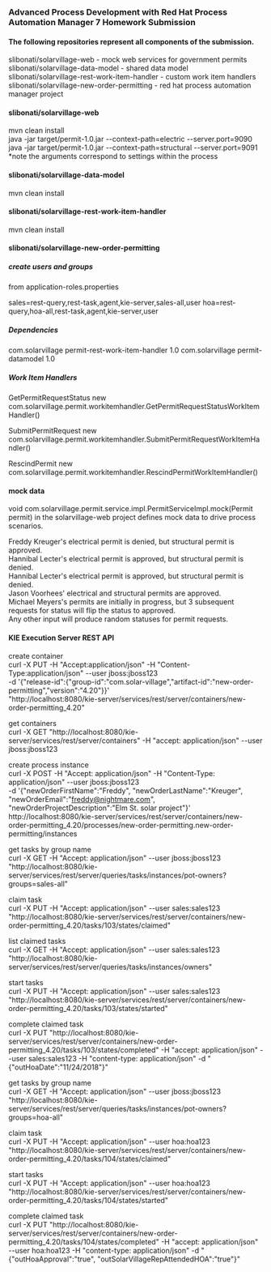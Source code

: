### Advanced Process Development with Red Hat Process Automation Manager 7 Homework Submission 

#### The following repositories represent all components of the submission.

slibonati/solarvillage-web - mock web services for government permits  
slibonati/solarvillage-data-model - shared data model  
slibonati/solarvillage-rest-work-item-handler - custom work item handlers  
slibonati/solarvillage-new-order-permitting - red hat process automation manager project

#### slibonati/solarvillage-web
mvn clean install  
java -jar target/permit-1.0.jar --context-path=electric --server.port=9090  
java -jar target/permit-1.0.jar --context-path=structural --server.port=9091  
*note the arguments correspond to settings within the process

#### slibonati/solarvillage-data-model
mvn clean install

#### slibonati/solarvillage-rest-work-item-handler
mvn clean install

#### slibonati/solarvillage-new-order-permitting

##### create users and groups  
from application-roles.properties  

sales=rest-query,rest-task,agent,kie-server,sales-all,user
hoa=rest-query,hoa-all,rest-task,agent,kie-server,user

##### Dependencies	

com.solarvillage	permit-rest-work-item-handler	1.0	
com.solarvillage	permit-datamodel	1.0	

##### Work Item Handlers

GetPermitRequestStatus	new com.solarvillage.permit.workitemhandler.GetPermitRequestStatusWorkItemHandler()	

SubmitPermitRequest	new com.solarvillage.permit.workitemhandler.SubmitPermitRequestWorkItemHandler()	

RescindPermit	new com.solarvillage.permit.workitemhandler.RescindPermitWorkItemHandler()

#### mock data 
void com.solarvillage.permit.service.impl.PermitServiceImpl.mock(Permit permit)
in the solarvillage-web project defines mock data to drive process scenarios.

Freddy Kreuger's electrical permit is denied, but structural permit is approved.  
Hannibal Lecter's electrical permit is approved, but structural permit is denied.  
Hannibal Lecter's electrical permit is approved, but structural permit is denied.  
Jason Voorhees' electrical and structural permits are approved.  
Michael Meyers's permits are initially in progress, but 3 subsequent requests for status will flip the status to approved.  
Any other input will produce random statuses for permit requests.

#### KIE Execution Server REST API

create container  
curl -X PUT -H "Accept:application/json" -H "Content-Type:application/json" --user jboss:jboss123 \
-d '{"release-id":{"group-id":"com.solar-village","artifact-id":"new-order-permitting","version":"4.20"}}' \
"http://localhost:8080/kie-server/services/rest/server/containers/new-order-permitting_4.20"

get containers  
curl -X GET "http://localhost:8080/kie-server/services/rest/server/containers" -H "accept: application/json" --user jboss:jboss123

create process instance  
curl -X POST -H "Accept: application/json" -H "Content-Type: application/json" --user jboss:jboss123 \
-d '{"newOrderFirstName":"Freddy", "newOrderLastName":"Kreuger", "newOrderEmail":"freddy@nightmare.com", "newOrderProjectDescription":"Elm St. solar project"}' \
http://localhost:8080/kie-server/services/rest/server/containers/new-order-permitting_4.20/processes/new-order-permitting.new-order-permitting/instances

get tasks by group name  
curl -X GET -H "Accept: application/json" --user jboss:jboss123 "http://localhost:8080/kie-server/services/rest/server/queries/tasks/instances/pot-owners?groups=sales-all"

claim task  
curl -X PUT -H "Accept: application/json" --user sales:sales123 "http://localhost:8080/kie-server/services/rest/server/containers/new-order-permitting_4.20/tasks/103/states/claimed"

list claimed tasks  
curl -X GET -H "Accept: application/json" --user sales:sales123 "http://localhost:8080/kie-server/services/rest/server/queries/tasks/instances/owners"

start tasks  
curl -X PUT -H "Accept: application/json" --user sales:sales123 "http://localhost:8080/kie-server/services/rest/server/containers/new-order-permitting_4.20/tasks/103/states/started"

complete claimed task  
curl -X PUT "http://localhost:8080/kie-server/services/rest/server/containers/new-order-permitting_4.20/tasks/103/states/completed" -H "accept: application/json" --user sales:sales123 -H "content-type: application/json" -d "{\"outHoaDate\":\"11/24/2018\"}"

get tasks by group name  
curl -X GET -H "Accept: application/json" --user jboss:jboss123 "http://localhost:8080/kie-server/services/rest/server/queries/tasks/instances/pot-owners?groups=hoa-all"

claim task  
curl -X PUT -H "Accept: application/json" --user hoa:hoa123 "http://localhost:8080/kie-server/services/rest/server/containers/new-order-permitting_4.20/tasks/104/states/claimed"

start tasks  
curl -X PUT -H "Accept: application/json" --user hoa:hoa123 "http://localhost:8080/kie-server/services/rest/server/containers/new-order-permitting_4.20/tasks/104/states/started"

complete claimed task  
curl -X PUT "http://localhost:8080/kie-server/services/rest/server/containers/new-order-permitting_4.20/tasks/104/states/completed" -H "accept: application/json" --user hoa:hoa123 -H "content-type: application/json" -d "{\"outHoaApproval\":\"true\", \"outSolarVillageRepAttendedHOA\":\"true\"}"


